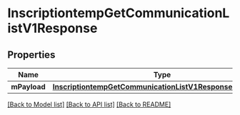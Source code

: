 # InscriptiontempGetCommunicationListV1Response

## Properties
Name | Type | Description | Notes
------------ | ------------- | ------------- | -------------
**mPayload** | [**InscriptiontempGetCommunicationListV1ResponseMPayload***](InscriptiontempGetCommunicationListV1ResponseMPayload.md) |  | 

[[Back to Model list]](../README.md#documentation-for-models) [[Back to API list]](../README.md#documentation-for-api-endpoints) [[Back to README]](../README.md)


